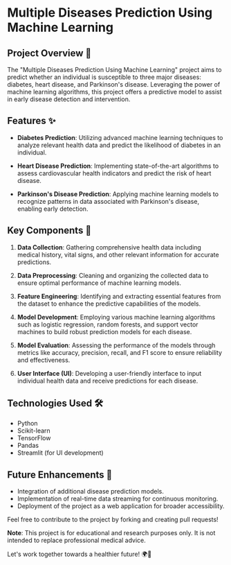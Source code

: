 # Multiple Diseases Prediction Using Machine Learning

## Project Overview 🚀

The "Multiple Diseases Prediction Using Machine Learning" project aims to predict whether an individual is susceptible to three major diseases: diabetes, heart disease, and Parkinson's disease. Leveraging the power of machine learning algorithms, this project offers a predictive model to assist in early disease detection and intervention.

## Features ✨

- **Diabetes Prediction**: Utilizing advanced machine learning techniques to analyze relevant health data and predict the likelihood of diabetes in an individual.

- **Heart Disease Prediction**: Implementing state-of-the-art algorithms to assess cardiovascular health indicators and predict the risk of heart disease.

- **Parkinson's Disease Prediction**: Applying machine learning models to recognize patterns in data associated with Parkinson's disease, enabling early detection.

## Key Components 🧩

1. **Data Collection**: Gathering comprehensive health data including medical history, vital signs, and other relevant information for accurate predictions.

2. **Data Preprocessing**: Cleaning and organizing the collected data to ensure optimal performance of machine learning models.

3. **Feature Engineering**: Identifying and extracting essential features from the dataset to enhance the predictive capabilities of the models.

4. **Model Development**: Employing various machine learning algorithms such as logistic regression, random forests, and support vector machines to build robust prediction models for each disease.

5. **Model Evaluation**: Assessing the performance of the models through metrics like accuracy, precision, recall, and F1 score to ensure reliability and effectiveness.

6. **User Interface (UI)**: Developing a user-friendly interface to input individual health data and receive predictions for each disease.

## Technologies Used 🛠️

- Python
- Scikit-learn
- TensorFlow
- Pandas
- Streamlit (for UI development)

## Future Enhancements 🌈

- Integration of additional disease prediction models.
- Implementation of real-time data streaming for continuous monitoring.
- Deployment of the project as a web application for broader accessibility.

Feel free to contribute to the project by forking and creating pull requests!

**Note**: This project is for educational and research purposes only. It is not intended to replace professional medical advice.

Let's work together towards a healthier future! 🌍💪
